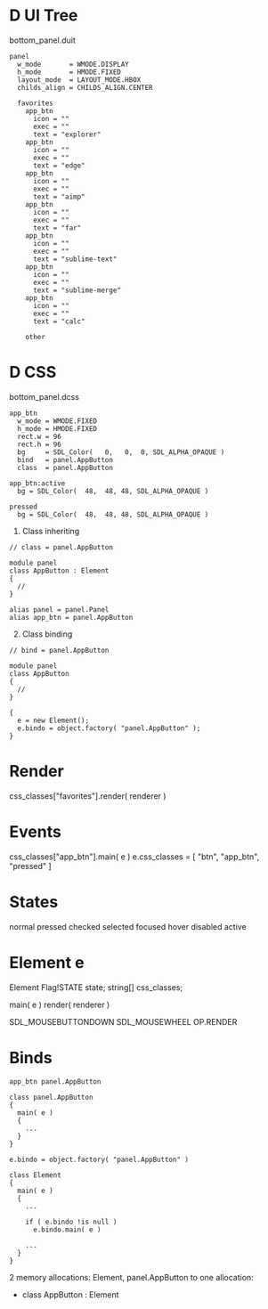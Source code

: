 # D UI Tree

bottom_panel.duit

```
panel
  w_mode       = WMODE.DISPLAY
  h_mode       = HMODE.FIXED
  layout_mode  = LAYOUT_MODE.HBOX
  childs_align = CHILDS_ALIGN.CENTER

  favorites
    app_btn
      icon = ""
      exec = ""
      text = "explorer"
    app_btn
      icon = ""
      exec = ""
      text = "edge"
    app_btn
      icon = ""
      exec = ""
      text = "aimp"
    app_btn
      icon = ""
      exec = ""
      text = "far"
    app_btn
      icon = ""
      exec = ""
      text = "sublime-text"
    app_btn
      icon = ""
      exec = ""
      text = "sublime-merge"
    app_btn
      icon = ""
      exec = ""
      text = "calc"

    other
```

# D CSS

bottom_panel.dcss

```
app_btn
  w_mode = WMODE.FIXED
  h_mode = HMODE.FIXED
  rect.w = 96
  rect.h = 96
  bg     = SDL_Color(   0,   0,  0, SDL_ALPHA_OPAQUE )
  bind   = panel.AppButton
  class  = panel.AppButton

app_btn:active
  bg = SDL_Color(  48,  48, 48, SDL_ALPHA_OPAQUE )

pressed
  bg = SDL_Color(  48,  48, 48, SDL_ALPHA_OPAQUE )
```

1. Class inheriting
```
// class = panel.AppButton

module panel
class AppButton : Element
{
  //
}
```

```
alias panel = panel.Panel
alias app_btn = panel.AppButton
```

2. Class binding
```
// bind = panel.AppButton

module panel
class AppButton
{
  //
}

{
  e = new Element();
  e.bindo = object.factory( "panel.AppButton" );
}
```

# Render

css_classes["favorites"].render( renderer )

# Events

css_classes["app_btn"].main( e )
e.css_classes = [ "btn", "app_btn", "pressed" ]

# States

normal
pressed
checked
selected
focused
hover
disabled
active

# Element e

Element
  Flag!STATE state;
  string[]   css_classes;

  main( e )
  render( renderer )

  SDL_MOUSEBUTTONDOWN
  SDL_MOUSEWHEEL
  OP.RENDER

# Binds

```
app_btn panel.AppButton
```

```
class panel.AppButton
{
  main( e )
  {
    ...
  }
}
```

```
e.bindo = object.factory( "panel.AppButton" )

class Element
{
  main( e )
  {
    ...

    if ( e.bindo !is null ) 
      e.bindo.main( e )

    ...
  }
}
```

2 memory allocations: Element, panel.AppButton to one allocation:
  - class AppButton : Element

